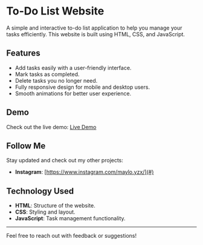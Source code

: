 # To-Do List Website

A simple and interactive to-do list application to help you manage your tasks efficiently. This website is built using HTML, CSS, and JavaScript.

## Features

- Add tasks easily with a user-friendly interface.
- Mark tasks as completed.
- Delete tasks you no longer need.
- Fully responsive design for mobile and desktop users.
- Smooth animations for better user experience.

## Demo

Check out the live demo: [Live Demo](#)


## Follow Me

Stay updated and check out my other projects:

- **Instagram**: [https://www.instagram.com/maylo.yzx/](#)

## Technology Used

- **HTML**: Structure of the website.
- **CSS**: Styling and layout.
- **JavaScript**: Task management functionality.

---

Feel free to reach out with feedback or suggestions!
